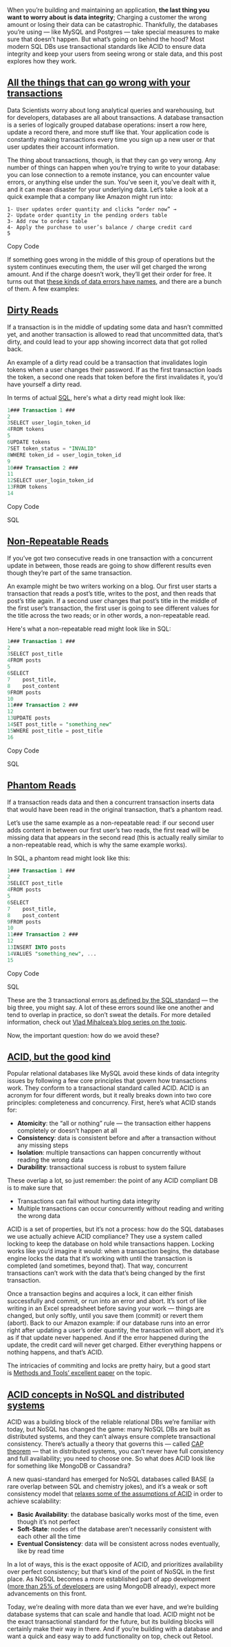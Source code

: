 When you’re building and maintaining an application, **the last thing you want to worry about is data integrity**; Charging a customer the wrong amount or losing their data can be catastrophic. Thankfully, the databases you’re using — like MySQL and Postgres — take special measures to make sure that doesn’t happen. But what’s going on behind the hood? Most modern SQL DBs use transactional standards like ACID to ensure data integrity and keep your users from seeing wrong or stale data, and this post explores how they work.

## [All the things that can go wrong with your transactions](https://retool.com/blog/whats-an-acid-compliant-database#all-the-things-that-can-go-wrong-with-your-transactions)

Data Scientists worry about long analytical queries and warehousing, but for developers, databases are all about transactions. A database transaction is a series of logically grouped database operations: insert a row here, update a record there, and more stuff like that. Your application code is constantly making transactions every time you sign up a new user or that user updates their account information.

The thing about transactions, though, is that they can go very wrong. Any number of things can happen when you’re trying to write to your database: you can lose connection to a remote instance, you can encounter value errors, or anything else under the sun. You’ve seen it, you’ve dealt with it, and it can mean disaster for your underlying data. Let’s take a look at a quick example that a company like Amazon might run into:

```plaintext
1- User updates order quantity and clicks “order now” →
2- Update order quantity in the pending orders table
3- Add row to orders table
4- Apply the purchase to user’s balance / charge credit card
5
```

Copy Code

If something goes wrong in the middle of this group of operations but the system continues executing them, the user will get charged the wrong amount. And if the charge doesn’t work, they’ll get their order for free. It turns out that [these kinds of data errors have names](https://vladmihalcea.com/a-beginners-guide-to-acid-and-database-transactions/?ref=retool-blog), and there are a bunch of them. A few examples:

## [Dirty Reads](https://retool.com/blog/whats-an-acid-compliant-database#dirty-reads)

If a transaction is in the middle of updating some data and hasn’t committed yet, and another transaction is allowed to read that uncommitted data, that’s dirty, and could lead to your app showing incorrect data that got rolled back.

An example of a dirty read could be a transaction that invalidates login tokens when a user changes their password. If as the first transaction loads the token, a second one reads that token before the first invalidates it, you’d have yourself a dirty read.

In terms of actual [SQL](https://retool.com/blog/what-is-sql-structured-query-language), here's what a dirty read might look like:

```sql
1### Transaction 1 ###
2
3SELECT user_login_token_id
4FROM tokens
5
6UPDATE tokens
7SET token_status = "INVALID"
8WHERE token_id = user_login_token_id
9
10### Transaction 2 ###
11
12SELECT user_login_token_id
13FROM tokens
14
```

Copy Code

SQL

## [Non-Repeatable Reads](https://retool.com/blog/whats-an-acid-compliant-database#non-repeatable-reads)

If you’ve got two consecutive reads in one transaction with a concurrent update in between, those reads are going to show different results even though they’re part of the same transaction.

An example might be two writers working on a blog. Our first user starts a transaction that reads a post’s title, writes to the post, and then reads that post’s title again. If a second user changes that post’s title in the middle of the first user’s transaction, the first user is going to see different values for the title across the two reads; or in other words, a non-repeatable read.

Here's what a non-repeatable read might look like in SQL:

```sql
1### Transaction 1 ###
2
3SELECT post_title
4FROM posts
5
6SELECT
7    post_title,
8    post_content
9FROM posts
10
11### Transaction 2 ###
12
13UPDATE posts
14SET post_title = "something_new"
15WHERE post_title = post_title
16
```

Copy Code

SQL

## [Phantom Reads](https://retool.com/blog/whats-an-acid-compliant-database#phantom-reads)

If a transaction reads data and then a concurrent transaction inserts data that would have been read in the original transaction, that’s a phantom read.

Let’s use the same example as a non-repeatable read: if our second user adds content in between our first user’s two reads, the first read will be missing data that appears in the second read (this is actually really similar to a non-repeatable read, which is why the same example works).

In SQL, a phantom read might look like this:

```sql
1### Transaction 1 ###
2
3SELECT post_title
4FROM posts
5
6SELECT
7    post_title,
8    post_content
9FROM posts
10
11### Transaction 2 ###
12
13INSERT INTO posts
14VALUES "something_new", ...
15
```

Copy Code

SQL

These are the 3 transactional errors [as defined by the SQL standard](https://en.wikipedia.org/wiki/Isolation_(database_systems)?ref=retool-blog#Read_phenomena) — the big three, you might say. A lot of these errors sound like one another and tend to overlap in practice, so don’t sweat the details. For more detailed information, check out [Vlad Mihalcea’s blog series on the topic](https://vladmihalcea.com/a-beginners-guide-to-acid-and-database-transactions/?ref=retool-blog).

Now, the important question: how do we avoid these?

## [ACID, but the good kind](https://retool.com/blog/whats-an-acid-compliant-database#acid-but-the-good-kind)

Popular relational databases like MySQL avoid these kinds of data integrity issues by following a few core principles that govern how transactions work. They conform to a transactional standard called ACID. ACID is an acronym for four different words, but it really breaks down into two core principles: completeness and concurrency. First, here’s what ACID stands for:

- **Atomicity**: the “all or nothing” rule — the transaction either happens completely or doesn’t happen at all
- **Consistency**: data is consistent before and after a transaction without any missing steps
- **Isolation**: multiple transactions can happen concurrently without reading the wrong data
- **Durability**: transactional success is robust to system failure

These overlap a lot, so just remember: the point of any ACID compliant DB is to make sure that

- Transactions can fail without hurting data integrity
- Multiple transactions can occur concurrently without reading and writing the wrong data

ACID is a set of properties, but it’s not a process: how do the SQL databases we use actually achieve ACID compliance? They use a system called locking to keep the database on hold while transactions happen. Locking works like you’d imagine it would: when a transaction begins, the database engine locks the data that it’s working with until the transaction is completed (and sometimes, beyond that). That way, concurrent transactions can’t work with the data that’s being changed by the first transaction.

Once a transaction begins and acquires a lock, it can either finish successfully and commit, or run into an error and abort. It’s sort of like writing in an Excel spreadsheet before saving your work — things are changed, but only softly, until you save them (commit) or revert them (abort). Back to our Amazon example: if our database runs into an error right after updating a user’s order quantity, the transaction will abort, and it’s as if that update never happened. And if the error happened during the update, the credit card will never get charged. Either everything happens or nothing happens, and that’s ACID.

The intricacies of commiting and locks are pretty hairy, but a good start is [Methods and Tools’ excellent paper](https://www.methodsandtools.com/archive/archive.php?id=83&ref=retool-blog) on the topic.

## [ACID concepts in NoSQL and distributed systems](https://retool.com/blog/whats-an-acid-compliant-database#acid-concepts-in-no-sql-and-distributed-systems)

ACID was a building block of the reliable relational DBs we’re familiar with today, but NoSQL has changed the game: many NoSQL DBs are built as distributed systems, and they can’t always ensure complete transactional consistency. There’s actually a theory that governs this — called [CAP theorem](https://towardsdatascience.com/cap-theorem-and-distributed-database-management-systems-5c2be977950e?ref=retool-blog) — that in distributed systems, you can’t never have full consistency and full availability; you need to choose one. So what does ACID look like for something like MongoDB or Cassandra?

A new quasi-standard has emerged for NoSQL databases called BASE (a rare overlap between SQL and chemistry jokes), and it’s a weak or soft consistency model that [relaxes some of the assumptions of ACID](https://neo4j.com/blog/acid-vs-base-consistency-models-explained/?ref=retool-blog) in order to achieve scalability:

- **Basic Availability**: the database basically works most of the time, even though it’s not perfect
- **Soft-State**: nodes of the database aren’t necessarily consistent with each other all the time
- **Eventual Consistency**: data will be consistent across nodes eventually, like by read time

In a lot of ways, this is the exact opposite of ACID, and prioritizes availability over perfect consistency; but that’s kind of the point of NoSQL in the first place. As NoSQL becomes a more established part of app development ([more than 25% of developers](https://insights.stackoverflow.com/survey/2019?ref=retool-blog) are using MongoDB already), expect more advancements on this front.

Today, we’re dealing with more data than we ever have, and we’re building database systems that can scale and handle that load. ACID might not be the exact transactional standard for the future, but its building blocks will certainly make their way in there. And if you’re building with a database and want a quick and easy way to add functionality on top, check out Retool.